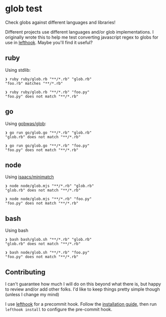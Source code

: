 # glob test

Check globs against different languages and libraries!

Different projects use different languages and/or glob implementations. I originally wrote this to help me test converting javascript regex to globs for use in [lefthook](https://github.com/evilmartians/lefthook). Maybe you'll find it useful?


## ruby

Using stdlib:

```
❯ ruby ruby/glob.rb "**/*.rb" "glob.rb"
"foo.rb" matches "**/*.rb"

❯ ruby ruby/glob.rb "**/*.rb" "foo.py"
"foo.py" does not match "**/*.rb"
```

## go

Using [gobwas/glob](https://github.com/gobwas/glob):

```
❯ go run go/glob.go "**/*.rb" "glob.rb"
"glob.rb" does not match "**/*.rb"

❯ go run go/glob.go "**/*.rb" "foo.py"
"foo.py" does not match "**/*.rb"
```

## node

Using [isaacs/minimatch](https://github.com/isaacs/minimatch)

```
❯ node node/glob.mjs "**/*.rb" "glob.rb"
"glob.rb" does not match "**/*.rb"

❯ node node/glob.mjs "**/*.rb" "foo.py"
"foo.py" does not match "**/*.rb"
```

## bash

Using bash

```
❯ bash bash/glob.sh "**/*.rb" "glob.rb"
"glob.rb" does not match "**/*.rb"

❯ bash node/glob.sh "**/*.rb" "foo.py"
"foo.py" does not match "**/*.rb"
```

## Contributing

I can't guarantee how much I will do on this beyond what there is, but happy to review and/or add other folks. I'd like to keep things pretty simple though (unless I change my mind)


I use [lefthook](https://github.com/evilmartians/lefthook) for a precommit hook. Follow the [installation guide](https://github.com/evilmartians/lefthook/blob/master/docs/install.md), then run `lefthook install` to configure the pre-commit hook.

